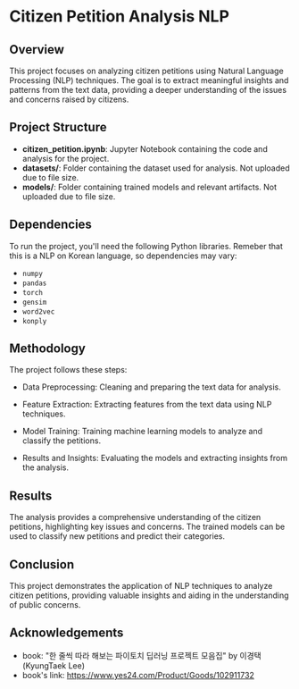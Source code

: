 # Citizen Petition Analysis NLP

## Overview
This project focuses on analyzing citizen petitions using Natural Language Processing (NLP) techniques. The goal is to extract meaningful insights and patterns from the text data, providing a deeper understanding of the issues and concerns raised by citizens.

## Project Structure
- **citizen_petition.ipynb**: Jupyter Notebook containing the code and analysis for the project.
- **datasets/**: Folder containing the dataset used for analysis. Not uploaded due to file size.
- **models/**: Folder containing trained models and relevant artifacts. Not uploaded due to file size.

## Dependencies
To run the project, you'll need the following Python libraries. Remeber that this is a NLP on Korean language, so dependencies may vary:
- `numpy`
- `pandas`
- `torch`
- `gensim`
- `word2vec`
- `konply`

## Methodology
The project follows these steps:

- Data Preprocessing: Cleaning and preparing the text data for analysis.

- Feature Extraction: Extracting features from the text data using NLP techniques.

- Model Training: Training machine learning models to analyze and classify the petitions.

- Results and Insights: Evaluating the models and extracting insights from the analysis.

## Results
The analysis provides a comprehensive understanding of the citizen petitions, highlighting key issues and concerns. The trained models can be used to classify new petitions and predict their categories.

## Conclusion
This project demonstrates the application of NLP techniques to analyze citizen petitions, providing valuable insights and aiding in the understanding of public concerns.

## Acknowledgements

- book: "한 줄씩 따라 해보는 파이토치 딥러닝 프로젝트 모음집" by 이경택(KyungTaek Lee)
- book's link: https://www.yes24.com/Product/Goods/102911732

